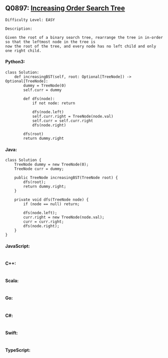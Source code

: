 ## Q0897: [Increasing Order Search Tree](https://leetcode.com/problems/increasing-order-search-tree/)

```
Difficulty Level: EASY
```

```
Description:

Given the root of a binary search tree, rearrange the tree in in-order so that the leftmost node in the tree is
now the root of the tree, and every node has no left child and only one right child.
```

#### Python3:

```
class Solution:
    def increasingBST(self, root: Optional[TreeNode]) -> Optional[TreeNode]:
        dummy = TreeNode(0)
        self.curr = dummy

        def dfs(node):
            if not node: return 
            
            dfs(node.left)
            self.curr.right = TreeNode(node.val)
            self.curr = self.curr.right
            dfs(node.right)
        
        dfs(root)
        return dummy.right
```

#### Java:

```
class Solution {
    TreeNode dummy = new TreeNode(0);
    TreeNode curr = dummy;

    public TreeNode increasingBST(TreeNode root) {
        dfs(root);
        return dummy.right;
    }

    private void dfs(TreeNode node) {
        if (node == null) return;
            
        dfs(node.left);
        curr.right = new TreeNode(node.val);
        curr = curr.right;
        dfs(node.right);
    }
}
```

#### JavaScript:

```

```

#### C++:

```

```

#### Scala:

```

```

#### Go:

```

```

#### C#:

```

```

#### Swift:

```

```

#### TypeScript:

```

```